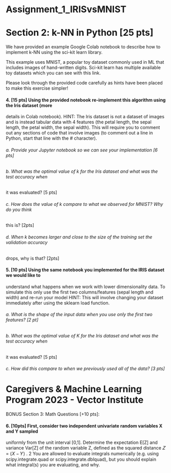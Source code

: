 # Assignment_1_IRISvsMNIST

# Section 2: k-NN in Python [25 pts]
We have provided an example Google Colab notebook to describe how to implement k-NN using the
sci-kit learn library. 

This example uses MNIST, a popular toy dataset commonly used in ML that includes
images of hand-written digits. Sci-kit learn has multiple available toy datasets which you can see with this
link. 

Please look through the provided code carefully as hints have been placed to make this exercise
simpler!
#### 4. [15 pts] Using the provided notebook re-implement this algorithm using the Iris dataset (more
details in Colab notebook).
HINT: The Iris dataset is not a dataset of images and is instead tabular data with 4 features (the
petal length, the sepal length, the petal width, the sepal width). This will require you to comment
out any sections of code that involve images (to comment out a line in Python, start that line with
the # character).
###### a. Provide your Jupyter notebook so we can see your implementation [6 pts]
###### b. What was the optimal value of k for the Iris dataset and what was the test accuracy when
it was evaluated? [5 pts]
###### c. How does the value of k compare to what we observed for MNIST? Why do you think
this is? [2pts]
###### d. When k becomes larger and close to the size of the training set the validation accuracy
drops, why is that? [2pts]
#### 5. [10 pts] Using the same notebook you implemented for the IRIS dataset we would like to
understand what happens when we work with lower dimensionality data. To simulate this only
use the first two columns/features (sepal length and width) and re-run your model
HINT: This will involve changing your dataset immediately after using the sklearn load function.
###### a. What is the shape of the input data when you use only the first two features? [2 pt]
###### b. What was the optimal value of K for the Iris dataset and what was the test accuracy when
it was evaluated? [5 pts]
###### c. How did this compare to when we previously used all of the data? [3 pts]

# Caregivers & Machine Learning Program 2023 - Vector Institute
BONUS Section 3: Math Questions [+10 pts]:
#### 6. [10pts] First, consider two independent univariate random variables X and Y sampled
uniformly from the unit interval [0,1]. Determine the expectation E[Z] and variance Var[Z]
of the random variable Z, defined as the squared distance 𝑍 = (𝑋 − 𝑌) . 2
You are allowed to evaluate integrals numerically (e.g. using scipy.integrate.quad or
scipy.integrate.dblquad), but you should explain what integral(s) you are evaluating,
and why.

